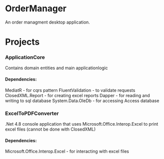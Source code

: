 # OrderManager
An order managment desktop application.

# Projects

### ApplicationCore
Contains domain entities and main applicationlogic 

#### Dependencies:
  MediatR - for cqrs pattern
  FluentValidation - to validate requests
  ClosedXML.Report - for creating excel reports
  Dapper - for reading and writing to sql database
  System.Data.OleDb - for accessing Access database
  
### ExcelToPDFConverter
.Net 4.8 console application that uses Microsoft.Office.Interop.Excel to print excel files (cannot be done with ClosedXML)

#### Dependencies:
  Microsoft.Office.Interop.Excel - for interacting with excel files
